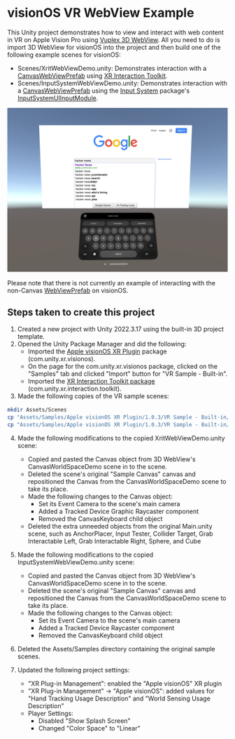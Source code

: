 # visionOS VR WebView Example

This Unity project demonstrates how to view and interact with web content in VR on Apple Vision Pro using [Vuplex 3D WebView](https://developer.vuplex.com/webview/overview). All you need to do is import 3D WebView for visionOS into the project and then build one of the following example scenes for visionOS:

- Scenes/XritWebViewDemo.unity: Demonstrates interaction with a [CanvasWebViewPrefab](https://developer.vuplex.com/webview/CanvasWebViewPrefab) using [XR Interaction Toolkit](https://support.vuplex.com/articles/xr-interaction-toolkit).
- Scenes/InputSystemWebViewDemo.unity: Demonstrates interaction with a [CanvasWebViewPrefab](https://developer.vuplex.com/webview/CanvasWebViewPrefab) using the [Input System](https://docs.unity3d.com/Packages/com.unity.inputsystem@1.8/manual/index.html) package's [InputSystemUIInputModule](https://docs.unity3d.com/Packages/com.unity.inputsystem@1.7/api/UnityEngine.InputSystem.UI.InputSystemUIInputModule.html).


![Screenshot of running the XritWebViewDemo.unity scene in the visionOS simulator](screenshot.png)

Please note that there is not currently an example of interacting with the non-Canvas [WebViewPrefab](https://developer.vuplex.com/webview/WebViewPrefab) on visionOS.

## Steps taken to create this project

1. Created a new project with Unity 2022.3.17 using the built-in 3D project template.
2. Opened the Unity Package Manager and did the following:
    - Imported the [Apple visionOS XR Plugin](https://docs.unity3d.com/Packages/com.unity.xr.visionos@1.0/manual/index.html) package (com.unity.xr.visionos).
    - On the page for the com.unity.xr.visionos package, clicked on the "Samples" tab and clicked "Import" button for "VR Sample - Built-in".
    - Imported the [XR Interaction Toolkit package](https://docs.unity3d.com/Packages/com.unity.xr.interaction.toolkit@2.5/manual/index.html) (com.unity.xr.interaction.toolkit).
3. Made the following copies of the VR sample scenes:

```sh
mkdir Assets/Scenes
cp "Assets/Samples/Apple visionOS XR Plugin/1.0.3/VR Sample - Built-in/Scenes/Main.unity" Assets/Scenes/XritWebViewDemo.unity
cp "Assets/Samples/Apple visionOS XR Plugin/1.0.3/VR Sample - Built-in/Scenes/InputSystem UI.unity" Assets/Scenes/InputSystemWebViewDemo.unity
```

4. Made the following modifications to the copied XritWebViewDemo.unity scene:
    - Copied and pasted the Canvas object from 3D WebView's CanvasWorldSpaceDemo scene in to the scene.
    - Deleted the scene's original "Sample Canvas" canvas and repositioned the Canvas from the CanvasWorldSpaceDemo scene to take its place.
    - Made the following changes to the Canvas object:
        - Set its Event Camera to the scene's main camera
        - Added a Tracked Device Graphic Raycaster component
        - Removed the CanvasKeyboard child object
    - Deleted the extra unneeded objects from the original Main.unity scene, such as AnchorPlacer, Input Tester, Collider Target, Grab Interactable Left, Grab Interactable Right, Sphere, and Cube

5. Made the following modifications to the copied InputSystemWebViewDemo.unity scene:
    - Copied and pasted the Canvas object from 3D WebView's CanvasWorldSpaceDemo scene in to the scene.
    - Deleted the scene's original "Sample Canvas" canvas and repositioned the Canvas from the CanvasWorldSpaceDemo scene to take its place.
    - Made the following changes to the Canvas object:
        - Set its Event Camera to the scene's main camera
        - Added a Tracked Device Raycaster component
        - Removed the CanvasKeyboard child object

6. Deleted the Assets/Samples directory containing the original sample scenes.

7. Updated the following project settings:
    - "XR Plug-in Management": enabled the "Apple visionOS" XR plugin
    - "XR Plug-in Management" -> "Apple visionOS": added values for "Hand Tracking Usage Description" and "World Sensing Usage Description"
    - Player Settings:
        - Disabled "Show Splash Screen"
        - Changed "Color Space" to "Linear"
